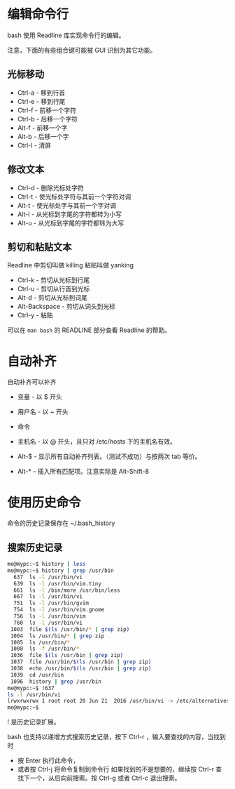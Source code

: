 # 编辑命令行

bash 使用 Readline 库实现命令行的编辑。

注意，下面的有些组合键可能被 GUI 识别为其它功能。

## 光标移动

- Ctrl-a - 移到行首
- Ctrl-e - 移到行尾
- Ctrl-f - 前移一个字符
- Ctrl-b - 后移一个字符
- Alt-f - 前移一个字
- Alt-b - 后移一个字
- Ctrl-l - 清屏


## 修改文本

- Ctrl-d - 删除光标处字符
- Ctrl-t - 使光标处字符与其前一个字符对调
- Alt-t - 使光标处字与其前一个字对调
- Alt-l - 从光标到字尾的字符都转为小写
- Alt-u - 从光标到字尾的字符都转为大写


## 剪切和粘贴文本

Readline 中剪切叫做 killing 粘贴叫做 yanking

- Ctrl-k - 剪切从光标到行尾
- Ctrl-u - 剪切从行首到光标
- Alt-d - 剪切从光标到词尾
- Alt-Backspace - 剪切从词头到光标
- Ctrl-y - 粘贴

可以在 `man bash` 的 READLINE 部分查看 Readline 的帮助。

# 自动补齐

自动补齐可以补齐
- 变量 - 以 $ 开头
- 用户名 - 以 ~ 开头
- 命令
- 主机名 - 以 @ 开头，且只对 /etc/hosts 下的主机名有效。


- Alt-$ - 显示所有自动补齐列表。（测试不成功）与按两次 tab 等价。
- Alt-* - 插入所有匹配项。注意实际是 Alt-Shift-8


# 使用历史命令

命令的历史记录保存在 ~/.bash_history

## 搜索历史记录

```bash
me@mypc:~$ history | less
me@mypc:~$ history | grep /usr/bin
  637  ls -l /usr/bin/vi
  639  ls -l /usr/bin/vim.tiny 
  661  ls -l /bin/more /usr/bin/less
  667  ls -l /usr/bin/vi
  751  ls -l /usr/bin/gvim
  754  ls -l /usr/bin/vim.gnome 
  756  ls -l /usr/bin/vim
  760  ls -l /usr/bin/vi
 1003  file $(ls /usr/bin/* | grep zip)
 1004  ls /usr/bin/* | grep zip
 1005  ls /usr/bin/*
 1008  ls -f /usr/bin/*
 1036  file $(ls /usr/bin | grep zip)
 1037  file /usr/bin/$(ls /usr/bin | grep zip)
 1038  echo /usr/bin/$(ls /usr/bin | grep zip)
 1039  cd /usr/bin
 1096  history | grep /usr/bin
me@mypc:~$ !637
ls -l /usr/bin/vi
lrwxrwxrwx 1 root root 20 Jun 21  2016 /usr/bin/vi -> /etc/alternatives/vi
me@mypc:~$ 
```

! 是历史记录扩展。

bash 也支持以递增方式搜索历史记录，按下 Ctrl-r ，输入要查找的内容，当找到时
- 按 Enter 执行此命令，
- 或者按 Ctrl-j 将命令复制到命令行
如果找到的不是想要的，继续按 Ctrl-r 查找下一个，从后向前搜索。按 Ctrl-g 或者 Ctrl-c 退出搜索。

